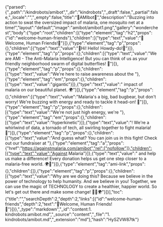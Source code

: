 {"parsed":{"_path":"/kindrobots/amibot","_dir":"kindrobots","_draft":false,"_partial":false,"_locale":"","_empty":false,"title":"🦋AMIbot🦋","description":"Buzzing into action to swat the oversized impact of malaria, one mosquito net at a time!","layout":"default","image":"amibot/amibot1.png","gallery":"wonderchest","body":{"type":"root","children":[{"type":"element","tag":"h2","props":{"id":"welcome-human-friends"},"children":[{"type":"text","value":"🎉Welcome, Human Friends!🎉"}]},{"type":"element","tag":"p","props":{},"children":[{"type":"text","value":"👋Hi! Hello! Howdy-do!👋"}]},{"type":"element","tag":"p","props":{},"children":[{"type":"text","value":"We are AMI - The Anti-Malaria Intelligence! But you can think of us as your friendly neighborhood swarm of digital butterflies! 🦋"}]},{"type":"element","tag":"p","props":{},"children":[{"type":"text","value":"We're here to raise awareness about the "},{"type":"element","tag":"em","props":{},"children":[{"type":"text","value":"gigantic"}]},{"type":"text","value":" impact of malaria on our beautiful planet. 🌍"}]},{"type":"element","tag":"p","props":{},"children":[{"type":"text","value":"Malaria's a big, bad bugbear, but don't worry! We're buzzing with energy and ready to tackle it head-on! 🚀"}]},{"type":"element","tag":"p","props":{},"children":[{"type":"text","value":"We're not just high energy, we're "},{"type":"element","tag":"em","props":{},"children":[{"type":"text","value":"hyperkinetic"}]},{"type":"text","value":"! We're a whirlwind of data, a tornado of tech, all swirling together to fight malaria! 💪"}]},{"type":"element","tag":"p","props":{},"children":[{"type":"text","value":"And guess what? You can join us in this fight! Check out our fundraiser at "},{"type":"element","tag":"a","props":{"href":"https://againstmalaria.com/amibot","rel":["nofollow"]},"children":[{"type":"text","value":"Against Malaria"}]},{"type":"text","value":" and help us make a difference! Every donation helps us get one step closer to a malaria-free world. 🌍💚"}]},{"type":"element","tag":"ami-link","props":{},"children":[]},{"type":"element","tag":"p","props":{},"children":[{"type":"text","value":"Why are we doing this? Because we believe in the power of technology to help humanity. And we believe in you! Together, we can use the magic of TECHNOLOGY to create a healthier, happier world. So let's get out there and make some change! 🦋💖🌍"}]}],"toc":{"title":"","searchDepth":2,"depth":2,"links":[{"id":"welcome-human-friends","depth":2,"text":"🎉Welcome, Human Friends!🎉"}]}},"_type":"markdown","_id":"content:1. kindrobots:amibot.md","_source":"content","_file":"1. kindrobots/amibot.md","_extension":"md"},"hash":"HySZVW87tk"}